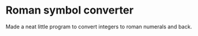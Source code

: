 # Roman symbol converter

Made a neat little program to convert integers to roman numerals and back.

